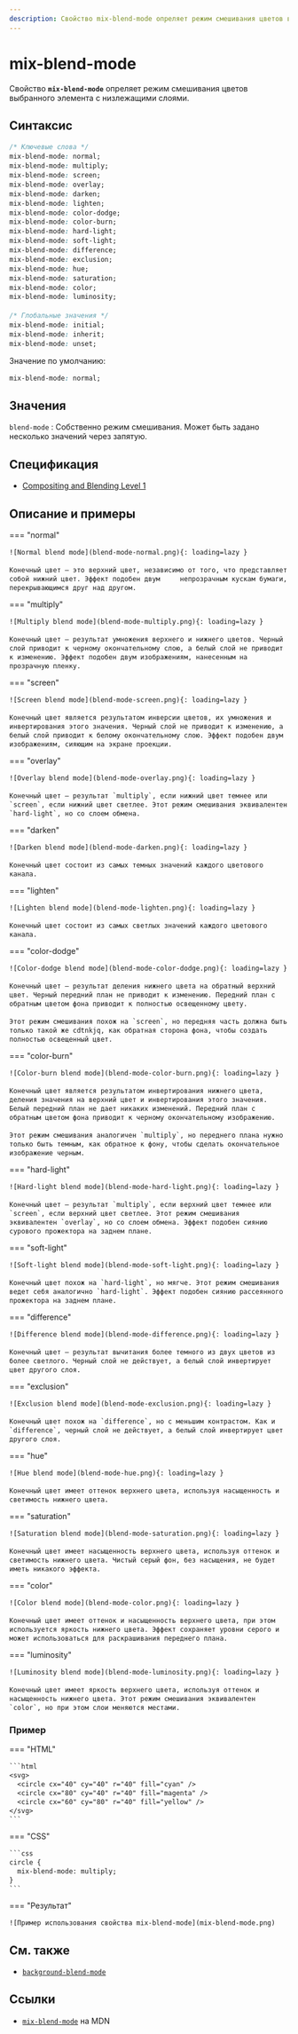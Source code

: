 ```yaml
---
description: Свойство mix-blend-mode опреляет режим смешивания цветов выбранного элемента с низлежащими слоями
---
```


# mix-blend-mode

Свойство **`mix-blend-mode`** опреляет режим смешивания цветов выбранного элемента с низлежащими слоями.

## Синтаксис

```css
/* Ключевые слова */
mix-blend-mode: normal;
mix-blend-mode: multiply;
mix-blend-mode: screen;
mix-blend-mode: overlay;
mix-blend-mode: darken;
mix-blend-mode: lighten;
mix-blend-mode: color-dodge;
mix-blend-mode: color-burn;
mix-blend-mode: hard-light;
mix-blend-mode: soft-light;
mix-blend-mode: difference;
mix-blend-mode: exclusion;
mix-blend-mode: hue;
mix-blend-mode: saturation;
mix-blend-mode: color;
mix-blend-mode: luminosity;

/* Глобальные значения */
mix-blend-mode: initial;
mix-blend-mode: inherit;
mix-blend-mode: unset;
```

Значение по умолчанию:

```css
mix-blend-mode: normal;
```

## Значения

`blend-mode`
: Собственно режим смешивания. Может быть задано несколько значений через запятую.

## Спецификация

- [Compositing and Blending Level 1](https://drafts.fxtf.org/compositing-1/#mix-blend-mode)

## Описание и примеры

=== "normal"

    ![Normal blend mode](blend-mode-normal.png){: loading=lazy }

    Конечный цвет — это верхний цвет, независимо от того, что представляет собой нижний цвет. Эффект подобен двум     непрозрачным кускам бумаги, перекрывающимся друг над другом.

=== "multiply"

    ![Multiply blend mode](blend-mode-multiply.png){: loading=lazy }

    Конечный цвет — результат умножения верхнего и нижнего цветов. Черный слой приводит к черному окончательному слою, а белый слой не приводит к изменению. Эффект подобен двум изображениям, нанесенным на прозрачную пленку.

=== "screen"

    ![Screen blend mode](blend-mode-screen.png){: loading=lazy }

    Конечный цвет является результатом инверсии цветов, их умножения и инвертирования этого значения. Черный слой не приводит к изменению, а белый слой приводит к белому окончательному слою. Эффект подобен двум изображениям, сияющим на экране проекции.

=== "overlay"

    ![Overlay blend mode](blend-mode-overlay.png){: loading=lazy }

    Конечный цвет — результат `multiply`, если нижний цвет темнее или `screen`, если нижний цвет светлее. Этот режим смешивания эквивалентен `hard-light`, но со слоем обмена.

=== "darken"

    ![Darken blend mode](blend-mode-darken.png){: loading=lazy }

    Конечный цвет состоит из самых темных значений каждого цветового канала.

=== "lighten"

    ![Lighten blend mode](blend-mode-lighten.png){: loading=lazy }

    Конечный цвет состоит из самых светлых значений каждого цветового канала.

=== "color-dodge"

    ![Color-dodge blend mode](blend-mode-color-dodge.png){: loading=lazy }

    Конечный цвет — результат деления нижнего цвета на обратный верхний цвет. Черный передний план не приводит к изменению. Передний план с обратным цветом фона приводит к полностью освещенному цвету.

    Этот режим смешивания похож на `screen`, но передняя часть должна быть только такой же cdtnkjq, как обратная сторона фона, чтобы создать полностью освещенный цвет.

=== "color-burn"

    ![Color-burn blend mode](blend-mode-color-burn.png){: loading=lazy }

    Конечный цвет является результатом инвертирования нижнего цвета, деления значения на верхний цвет и инвертирования этого значения. Белый передний план не дает никаких изменений. Передний план с обратным цветом фона приводит к черному окончательному изображению.

    Этот режим смешивания аналогичен `multiply`, но переднего плана нужно только быть темным, как обратное к фону, чтобы сделать окончательное изображение черным.

=== "hard-light"

    ![Hard-light blend mode](blend-mode-hard-light.png){: loading=lazy }

    Конечный цвет — результат `multiply`, если верхний цвет темнее или `screen`, если верхний цвет светлее. Этот режим смешивания эквивалентен `overlay`, но со слоем обмена. Эффект подобен сиянию сурового прожектора на заднем плане.

=== "soft-light"

    ![Soft-light blend mode](blend-mode-soft-light.png){: loading=lazy }

    Конечный цвет похож на `hard-light`, но мягче. Этот режим смешивания ведет себя аналогично `hard-light`. Эффект подобен сиянию рассеянного прожектора на заднем плане.

=== "difference"

    ![Difference blend mode](blend-mode-difference.png){: loading=lazy }

    Конечный цвет — результат вычитания более темного из двух цветов из более светлого. Черный слой не действует, а белый слой инвертирует цвет другого слоя.

=== "exclusion"

    ![Exclusion blend mode](blend-mode-exclusion.png){: loading=lazy }

    Конечный цвет похож на `difference`, но с меньшим контрастом. Как и `difference`, черный слой не действует, а белый слой инвертирует цвет другого слоя.

=== "hue"

    ![Hue blend mode](blend-mode-hue.png){: loading=lazy }

    Конечный цвет имеет оттенок верхнего цвета, используя насыщенность и светимость нижнего цвета.

=== "saturation"

    ![Saturation blend mode](blend-mode-saturation.png){: loading=lazy }

    Конечный цвет имеет насыщенность верхнего цвета, используя оттенок и светимость нижнего цвета. Чистый серый фон, без насыщения, не будет иметь никакого эффекта.

=== "color"

    ![Color blend mode](blend-mode-color.png){: loading=lazy }

    Конечный цвет имеет оттенок и насыщенность верхнего цвета, при этом используется яркость нижнего цвета. Эффект сохраняет уровни серого и может использоваться для раскрашивания переднего плана.

=== "luminosity"

    ![Luminosity blend mode](blend-mode-luminosity.png){: loading=lazy }

    Конечный цвет имеет яркость верхнего цвета, используя оттенок и насыщенность нижнего цвета. Этот режим смешивания эквивалентен `color`, но при этом слои меняются местами.

### Пример

=== "HTML"

    ```html
    <svg>
      <circle cx="40" cy="40" r="40" fill="cyan" />
      <circle cx="80" cy="40" r="40" fill="magenta" />
      <circle cx="60" cy="80" r="40" fill="yellow" />
    </svg>
    ```

=== "CSS"

    ```css
    circle {
      mix-blend-mode: multiply;
    }
    ```

=== "Результат"

    ![Пример использования свойства mix-blend-mode](mix-blend-mode.png)

## См. также

- [`background-blend-mode`](background-blend-mode.md)

## Ссылки

- [`mix-blend-mode`](https://developer.mozilla.org/ru/docs/Web/CSS/mix-blend-mode) на MDN
